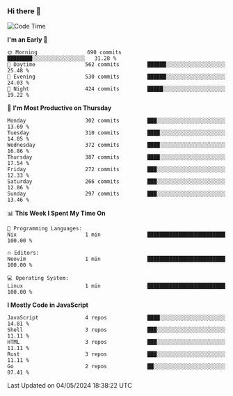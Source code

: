 ### Hi there 👋
<!--START_SECTION:waka-->
![Code Time](http://img.shields.io/badge/Code%20Time-306%20hrs%2056%20mins-blue)

**I'm an Early 🐤** 

```text
🌞 Morning                690 commits         ████████░░░░░░░░░░░░░░░░░   31.28 % 
🌆 Daytime                562 commits         ██████░░░░░░░░░░░░░░░░░░░   25.48 % 
🌃 Evening                530 commits         ██████░░░░░░░░░░░░░░░░░░░   24.03 % 
🌙 Night                  424 commits         █████░░░░░░░░░░░░░░░░░░░░   19.22 % 
```
📅 **I'm Most Productive on Thursday** 

```text
Monday                   302 commits         ███░░░░░░░░░░░░░░░░░░░░░░   13.69 % 
Tuesday                  310 commits         ████░░░░░░░░░░░░░░░░░░░░░   14.05 % 
Wednesday                372 commits         ████░░░░░░░░░░░░░░░░░░░░░   16.86 % 
Thursday                 387 commits         ████░░░░░░░░░░░░░░░░░░░░░   17.54 % 
Friday                   272 commits         ███░░░░░░░░░░░░░░░░░░░░░░   12.33 % 
Saturday                 266 commits         ███░░░░░░░░░░░░░░░░░░░░░░   12.06 % 
Sunday                   297 commits         ███░░░░░░░░░░░░░░░░░░░░░░   13.46 % 
```


📊 **This Week I Spent My Time On** 

```text
💬 Programming Languages: 
Nix                      1 min               █████████████████████████   100.00 % 

🔥 Editors: 
Neovim                   1 min               █████████████████████████   100.00 % 

💻 Operating System: 
Linux                    1 min               █████████████████████████   100.00 % 
```

**I Mostly Code in JavaScript** 

```text
JavaScript               4 repos             ████░░░░░░░░░░░░░░░░░░░░░   14.81 % 
Shell                    3 repos             ███░░░░░░░░░░░░░░░░░░░░░░   11.11 % 
HTML                     3 repos             ███░░░░░░░░░░░░░░░░░░░░░░   11.11 % 
Rust                     3 repos             ███░░░░░░░░░░░░░░░░░░░░░░   11.11 % 
Go                       2 repos             ██░░░░░░░░░░░░░░░░░░░░░░░   07.41 % 
```




 Last Updated on 04/05/2024 18:38:22 UTC
<!--END_SECTION:waka-->

<!--
**YoganshSharma/YoganshSharma** is a ✨ _special_ ✨ repository because its `README.md` (this file) appears on your GitHub profile.

Here are some ideas to get you started:

- 🔭 I’m currently working on ...
- 🌱 I’m currently learning ...
- 👯 I’m looking to collaborate on ...
- 🤔 I’m looking for help with ...
- 💬 Ask me about ...
- 📫 How to reach me: ...
- 😄 Pronouns: ...
- ⚡ Fun fact: ...
-->
